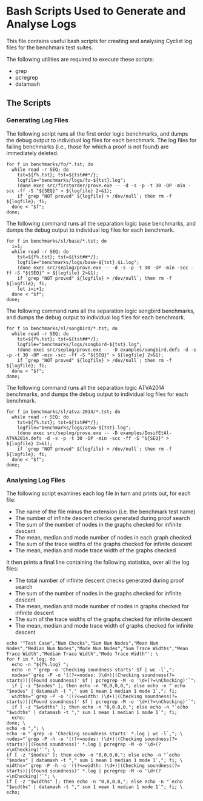 # Bash Scripts Used to Generate and Analyse Logs

This file contains useful bash scripts for creating and analysing Cyclist log files for the benchmark test suites.

The following utilities are required to execute these scripts:

* grep
* pcregrep
* datamash

## The Scripts

### Generating Log Files

The following script runs all the first order logic benchmarks, and dumps the debug output to individual log files for each benchmark.
The log files for failing benchmarks (i.e., those for which a proof is not found) are immediately deleted.

```[bash]
for f in benchmarks/fo/*.tst; do
  while read -r SEQ; do
    tst=${f%.tst}; tst=${tst##*/};
    logfile="benchmarks/logs/fo-${tst}.log";
    (dune exec src/firstorder/prove.exe -- -d -s -p -t 30 -OP -min -scc -ff -S "${SEQ}" > ${logfile} 2>&1);
    if `grep "NOT proved" ${logfile} > /dev/null`; then rm -f ${logfile}; fi;
  done < "$f";
done;
```

The following command runs all the separation logic base benchmarks, and dumps the debug output to individual log files for each benchmark.

```[bash]
for f in benchmarks/sl/base/*.tst; do
  i=1;
  while read -r SEQ; do
    tst=${f%.tst}; tst=${tst##*/};
    logfile="benchmarks/logs/base-${tst}.$i.log";
    (dune exec src/seplog/prove.exe -- -d -s -p -t 30 -OP -min -scc -ff -S "${SEQ}" > ${logfile} 2>&1);
    if `grep "NOT proved" ${logfile} > /dev/null`; then rm -f ${logfile}; fi;
    let i=i+1;
  done < "$f";
done;
```

The following command runs all the separation logic songbird benchmarks, and dumps the debug output to individual log files for each benchmark.

```[bash]
for f in benchmarks/sl/songbird/*.tst; do
  while read -r SEQ; do
    tst=${f%.tst}; tst=${tst##*/};
    logfile="benchmarks/logs/songbird-${tst}.log";
    (dune exec src/seplog/prove.exe -- -D examples/songbird.defs -d -s -p -t 30 -OP -min -scc -ff -S "${SEQ}" > ${logfile} 2>&1);
    if `grep "NOT proved" ${logfile} > /dev/null`; then rm -f ${logfile}; fi;
  done < "$f";
done;
```

The following command runs all the separation logic ATVA2014 benchmarks, and dumps the debug output to individual log files for each benchmark.

```[bash]
for f in benchmarks/sl/atva-2014/*.tst; do
  while read -r SEQ; do
    tst=${f%.tst}; tst=${tst##*/};
    logfile="benchmarks/logs/atva-${tst}.log";
    (dune exec src/seplog/prove.exe -- -D examples/IosifEtAl-ATVA2014.defs -d -s -p -t 30 -OP -min -scc -ff -S "${SEQ}" > ${logfile} 2>&1);
    if `grep "NOT proved" ${logfile} > /dev/null`; then rm -f ${logfile}; fi;
  done < "$f";
done;
```

### Analysing Log Files

The following script examines each log file in turn and prints out, for each file:

* The name of the file minus the extension (i.e. the benchmark test name)
* The number of infinite descent checks generated during proof search
* The sum of the number of nodes in the graphs checked for infinite descent
* The mean, median and mode number of nodes in each graph checked
* The sum of the trace widths of the graphs checked for infinite descent
* The mean, median and mode trace width of the graphs checked

It then prints a final line containing the following statistics, over all the log files:

* The total number of infinite descent checks generated during proof search
* The sum of the number of nodes in the graphs checked for infinite descent
* The mean, median and mode number of nodes in graphs checked for infinite descent
* The sum of the trace widths of the graphs checked for infinite descent
* The mean, median and mode trace width of graphs checked for infinite descent

```[bash]
echo '"Test Case","Num Checks","Sum Num Nodes","Mean Num Nodes","Median Num Nodes","Mode Num Nodes","Sum Trace Widths","Mean Trace Width","Median Trace Width","Mode Trace Width"'; \
for f in *.log; do
  echo -n "${f%.log} ";
  echo -n "`grep -o 'Checking soundness starts' $f | wc -l`,";
  nodes="`grep -P -o '((?<=nodes: )\d+)|(Checking soundness(?= starts))|(Found soundness)' $f | pcregrep -M -o '\d+(?=\nChecking)'`";
  if [ -z "$nodes" ]; then echo -n "0,0,0,0,"; else echo -n "`echo "$nodes" | datamash -t "," sum 1 mean 1 median 1 mode 1`,"; fi;
  widths="`grep -P -o '((?<=width: )\d+)|(Checking soundness(?= starts))|(Found soundness)' $f | pcregrep -M -o '\d+(?=\nChecking)'`";
  if [ -z "$widths" ]; then echo -n "0,0,0,0,"; else echo -n "`echo "$widths" | datamash -t "," sum 1 mean 1 median 1 mode 1`"; fi;
  echo;
done; \
echo -n ","; \
echo -n "`grep -o 'Checking soundness starts' *.log | wc -l`,"; \
nodes="`grep -P -h -o '((?<=nodes: )\d+)|(Checking soundness(?= starts))|(Found soundness)' *.log | pcregrep -M -o '\d+(?=\nChecking)'`"; \
if [ -z "$nodes" ]; then echo -n "0,0,0,0,"; else echo -n "`echo "$nodes" | datamash -t "," sum 1 mean 1 median 1 mode 1`,"; fi; \
widths="`grep -P -h -o '((?<=width: )\d+)|(Checking soundness(?= starts))|(Found soundness)' *.log | pcregrep -M -o '\d+(?=\nChecking)'`"; \
if [ -z "$widths" ]; then echo -n "0,0,0,0,"; else echo -n "`echo "$widths" | datamash -t "," sum 1 mean 1 median 1 mode 1`"; fi; \
echo;
```

